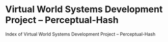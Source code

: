 # Virtual World Systems Development Project – Perceptual-Hash
Index of Virtual World Systems Development Project – Perceptual-Hash
